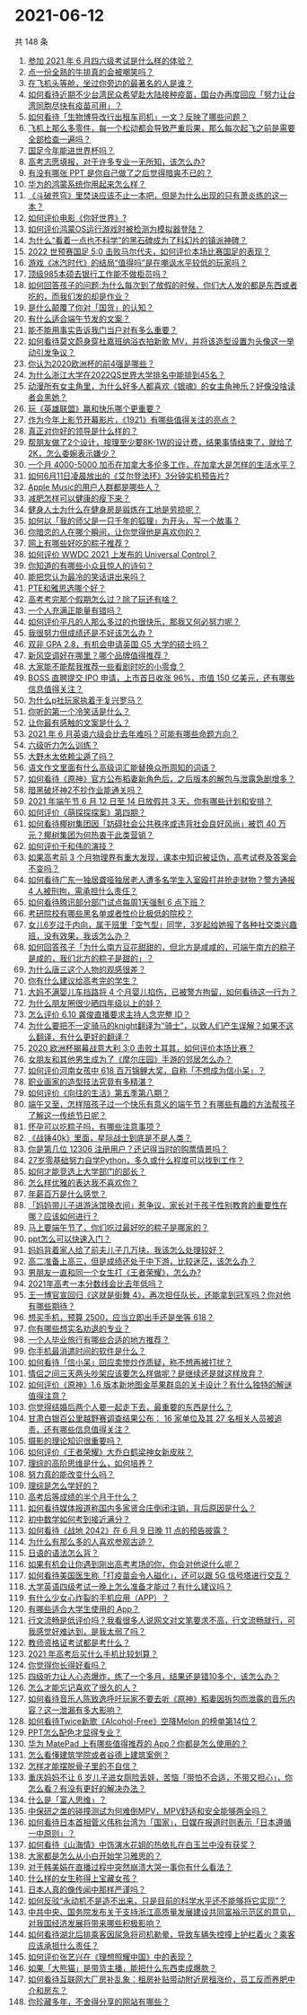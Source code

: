 # 2021-06-12

共 148 条

<!-- BEGIN -->
<!-- 最后更新时间 Sat Jun 12 2021 16:01:35 GMT+0800 (China Standard Time) -->

1. [参加 2021 年 6 月四六级考试是什么样的体验？](https://www.zhihu.com/question/464588488)
2. [点一份全熟的牛排真的会被嘲笑吗？](https://www.zhihu.com/question/58762730)
3. [在飞机头等舱，坐过你旁边的最著名的人是谁？](https://www.zhihu.com/question/359274010)
4. [如何看待近期不少台湾民众希望赴大陆接种疫苗，国台办再度回应「努力让台湾同胞尽快有疫苗可用」？](https://www.zhihu.com/question/464418798)
5. [如何看待「生物博导改行出租车司机」一文？反映了哪些问题？](https://www.zhihu.com/question/464508365)
6. [飞机上那么多零件，每一个松动都会导致严重后果，那么每次起飞之前是需要全部检查一遍吗？](https://www.zhihu.com/question/463612668)
7. [国足今年能进世界杯吗？](https://www.zhihu.com/question/461141381)
8. [高考志愿填报，对于许多专业一无所知，该怎么办?](https://www.zhihu.com/question/323060216)
9. [有没有哪张 PPT 是你自己做了之后觉得暗爽不已的？](https://www.zhihu.com/question/312454495)
10. [华为的鸿蒙系统你用起来怎么样？](https://www.zhihu.com/question/459846239)
11. [《斗破苍穹》里焚诀应该不止一本吧，但是为什么出现的只有萧炎练的这一本？](https://www.zhihu.com/question/464059396)
12. [如何评价电影《你好世界》?](https://www.zhihu.com/question/392101389)
13. [如何评价鸿蒙OS运行游戏时被检测为模拟器登陆？](https://www.zhihu.com/question/459489830)
14. [为什么“看着一点也不科学”的黑石碑成为了科幻片的镇派神碑？](https://www.zhihu.com/question/311303973)
15. [2022 世预赛国足 5:0
    击败马尔代夫，如何评价本场比赛国足的表现？](https://www.zhihu.com/question/464568249)
16. [游戏《冰汽时代》的结局“值得吗”是在嘲讽水平较低的玩家吗？](https://www.zhihu.com/question/463216099)
17. [顶级985本硕去银行工作能不做柜员吗？](https://www.zhihu.com/question/424570443)
18. [如何回答孩子的问题:为什么每次到了放假的时候，你们大人发的都是东西或者吃的，而我们发的却是作业？](https://www.zhihu.com/question/264436872)
19. [是什么颠覆了你对「国货」的认知？](https://www.zhihu.com/question/393795608)
20. [有什么适合端午节发的文案？](https://www.zhihu.com/question/463006524)
21. [能不能用事实告诉我门当户对有多么重要？](https://www.zhihu.com/question/279552421)
22. [如何看待莫文蔚身穿杜嘉班纳浴衣拍新歌
    MV，并将该造型设置为头像这一举动引发争议？](https://www.zhihu.com/question/464608586)
23. [你认为2020欧洲杯的前4强是哪些？](https://www.zhihu.com/question/406108920)
24. [为什么浙江大学在2022QS世界大学排名中能排到45名？](https://www.zhihu.com/question/464178214)
25. [动漫所有女主角里，为什么好多人都喜欢《银魂》的女主角神乐？好像没啥读者会黑她？](https://www.zhihu.com/question/389776955)
26. [玩《英雄联盟》赢和快乐哪个更重要？](https://www.zhihu.com/question/463555989)
27. [作为今年上影节开幕影片，《1921》有哪些值得关注的亮点？](https://www.zhihu.com/question/464071422)
28. [真正对你好的领导是什么样的？](https://www.zhihu.com/question/321379110)
29. [帮朋友做了2个设计，按理至少要8K-1W的设计费，结果事情结束了，就给了2K，怎么委婉表示嫌少？](https://www.zhihu.com/question/463290636)
30. [一个月 4000-5000
    加币在加拿大多伦多工作，在加拿大是怎样的生活水平？](https://www.zhihu.com/question/307481892)
31. [如何6月11日凌晨放出的《艾尔登法环》3分钟实机预告片?](https://www.zhihu.com/question/464390726)
32. [Apple Music的用户人群都是哪些人？](https://www.zhihu.com/question/463554140)
33. [减肥怎样可以健康的瘦下来？](https://www.zhihu.com/question/463799492)
34. [健身人士为什么在健身房是锻炼在工地是劳损呢？](https://www.zhihu.com/question/464396509)
35. [如何以「我的师父是一只千年的狐狸」为开头，写一个故事？](https://www.zhihu.com/question/464099617)
36. [你暗恋的人在哪个瞬间，让你觉得他是喜欢你的？](https://www.zhihu.com/question/459706136)
37. [网上有哪些好吃的粽子推荐？](https://www.zhihu.com/question/324727371)
38. [如何评价 WWDC 2021 上发布的 Universal
    Control？](https://www.zhihu.com/question/463794608)
39. [你知道的有哪些小众且惊人的诗句？](https://www.zhihu.com/question/459403103)
40. [能把您认为最冷的笑话讲出来吗？](https://www.zhihu.com/question/447799067)
41. [PTE和雅思选哪个好？](https://www.zhihu.com/question/57004647)
42. [高考考完那个假期怎么过？除了玩还有啥？](https://www.zhihu.com/question/456940380)
43. [一个人充满正能量有错吗？](https://www.zhihu.com/question/462816569)
44. [如何评价平凡的人那么多过的也很快乐，那我又何必努力呢？](https://www.zhihu.com/question/462160087)
45. [我很努力但成绩还是不好该怎么办？](https://www.zhihu.com/question/457443941)
46. [双非 GPA 2.8，有机会申请英国 G5 大学的硕士吗？](https://www.zhihu.com/question/456495716)
47. [新风空调好在哪里？哪个品牌值得推荐？](https://www.zhihu.com/question/386800890)
48. [大家能不能帮我推荐一些看剧时吃的小零食？](https://www.zhihu.com/question/447079667)
49. [BOSS 直聘提交 IPO 申请，上市首日收涨 96%，市值 150
    亿美元，还有哪些信息值得关注？](https://www.zhihu.com/question/461136197)
50. [为什么p社玩家执着于复兴罗马？](https://www.zhihu.com/question/463617518)
51. [你听的第一个冷笑话是什么？](https://www.zhihu.com/question/287122054)
52. [让你最有感触的文案是什么？](https://www.zhihu.com/question/455211006)
53. [2021 年 6 月英语六级会比去年难吗？可能有哪些命题方向？](https://www.zhihu.com/question/463305154)
54. [六级听力怎么训练？](https://www.zhihu.com/question/29649329)
55. [大野木太依赖尘遁了吗？](https://www.zhihu.com/question/464336150)
56. [语文作文里面有什么高级词汇能替换众所周知的词语？](https://www.zhihu.com/question/318964543)
57. [如何看待《原神》官方公布稻妻新角色后，之后版本的解包与泄露急剧增多？](https://www.zhihu.com/question/463840890)
58. [暗黑破坏神2不抄作业能通关吗？](https://www.zhihu.com/question/458721304)
59. [2021 年端午节 6 月 12 日至 14 日放假共 3
    天，你有哪些计划和安排？](https://www.zhihu.com/question/461518659)
60. [如何评价《萌探探探案》第四期？](https://www.zhihu.com/question/463818200)
61. [如何看待椰树集团因「妨碍社会公共秩序或违背社会良好风尚」被罚 40
    万元？椰树集团为何热衷于此类营销？](https://www.zhihu.com/question/464473879)
62. [如何评价于和伟的演技？](https://www.zhihu.com/question/48335002)
63. [如果高考前 3
    个月物理界有重大发现，课本中知识被证伪，高考试卷及答案会不变吗？](https://www.zhihu.com/question/463553981)
64. [如何看待广东一独居聋哑独居老人遭多名学生入室殴打并抢走财物？警方通报 4
    人被刑拘，需承担什么责任？](https://www.zhihu.com/question/464245440)
65. [如何看待腾讯部分部门试点每周1天强制 6 点下班？](https://www.zhihu.com/question/464450515)
66. [考研院校有哪些黑名单或者性价比极低的院校？](https://www.zhihu.com/question/280848134)
67. [女儿6岁过于内向，属于班里「空气型」同学，3岁起给她报了各种社交类兴趣班，没有效果，我该怎么办？](https://www.zhihu.com/question/464021053)
68. [如何回答孩子「为什么南方豆花甜甜的，但北方是咸咸的，可端午南方的粽子是咸的，我们北方的粽子是甜的」？](https://www.zhihu.com/question/463726781)
69. [为什么唐三这个人物的观感很差？](https://www.zhihu.com/question/462263899)
70. [你有什么建议给高考完的学生？](https://www.zhihu.com/question/464333783)
71. [大妈不满婴儿车挡路将 4
    个月婴儿掐伤，已被警方拘留，如何看待这一行为？](https://www.zhihu.com/question/464404071)
72. [为什么朋友圈很少晒四年级以上的娃？](https://www.zhihu.com/question/462953490)
73. [怎么评价 6.10 龚俊直播要求主持人念完整 ID？](https://www.zhihu.com/question/464365051)
74. [为什么要把不一定骑马的knight翻译为“骑士”，以致人们产生误解？如果不这么翻译，有什么更好的翻译？](https://www.zhihu.com/question/454202202)
75. [2020 欧洲杯揭幕战意大利 3:0
    击败土耳其，如何评价本场比赛？](https://www.zhihu.com/question/464454217)
76. [女朋友和其他男生成为了《摩尔庄园》手游的邻居怎么办？](https://www.zhihu.com/question/463203335)
77. [如何评价河南女孩中 618
    百万锦鲤大奖，自称「不想成为信小呆」？](https://www.zhihu.com/question/464239351)
78. [职业画家的造型技法究竟有多精湛？](https://www.zhihu.com/question/273919371)
79. [如何评价《向往的生活》第五季第八期？](https://www.zhihu.com/question/464403699)
80. [端午又至，怎样陪孩子过一个快乐有意义的端午节？有哪些有趣的方法帮孩子了解这一传统节日呢？](https://www.zhihu.com/question/460455724)
81. [怀孕可以吃粽子吗，有哪些注意事项？](https://www.zhihu.com/question/454782677)
82. [《战锤40k》里面，星际战士到底是不是人类？](https://www.zhihu.com/question/459046677)
83. [你是第几位 12306 注册用户？还记得当时的购票情景吗？](https://www.zhihu.com/question/464291082)
84. [27岁零基础努力自学Python，多久或什么程度可以找到工作？](https://www.zhihu.com/question/27690970)
85. [如何才能竞选上大学部门的部长？](https://www.zhihu.com/question/366935090)
86. [怎么样优雅的表达我不喜欢你？](https://www.zhihu.com/question/458082503)
87. [年薪百万是什么感觉？](https://www.zhihu.com/question/394637216)
88. [「妈妈带儿子进游泳馆换衣间」惹争议，家长对于孩子性别教育的重要性在哪？应该如何进行？](https://www.zhihu.com/question/464095184)
89. [马上要端午节了，你们吃过最好吃的粽子是哪家的？](https://www.zhihu.com/question/463583026)
90. [ppt怎么可以快速入门？](https://www.zhihu.com/question/344423145)
91. [妈妈背着家人给了前夫儿子几万块，我该怎么处理较好？](https://www.zhihu.com/question/463949860)
92. [高二准备上高三，但是成绩还处于中下游，比较迷茫，该怎么办？](https://www.zhihu.com/question/462126835)
93. [男朋友一直和同一个女生打《王者荣耀》，怎么办?](https://www.zhihu.com/question/452772078)
94. [2021年高考一本分数线会比去年低吗？](https://www.zhihu.com/question/464003745)
95. [王一博官宣回归《这就是街舞
    4》，再次担任队长，还能拿到冠军吗？你对他有哪些期待？](https://www.zhihu.com/question/464293874)
96. [想买手机，预算 2500，应当立即出手还是坐等 618？](https://www.zhihu.com/question/449010803)
97. [你有哪些想实名劝退的专业？](https://www.zhihu.com/question/463744125)
98. [一个人毕业旅行有哪些合适的地方推荐？](https://www.zhihu.com/question/462789810)
99. [你手机最消遣时间的软件是什么？](https://www.zhihu.com/question/355195888)
100. [如何看待「信小呆」回应卖惨炒作质疑，称不想再被打扰？](https://www.zhihu.com/question/463236322)
101. [情侣之间三天两头吵架应该要怎么样做呢？是继续还是就这样放弃？](https://www.zhihu.com/question/306964200)
102. [如何评价《原神》1.6
     版本新地图金苹果群岛的关卡设计？有什么独特的解谜值得注意？](https://www.zhihu.com/question/464407978)
103. [你觉得结婚后两个人要一起走下去，最重要的东西是什么？](https://www.zhihu.com/question/462707693)
104. [甘肃白银百公里越野赛调查结果公布： 16 家单位及其 27
     名相关人员被追责，还有哪些信息值得关注？](https://www.zhihu.com/question/464487115)
105. [摄影的理论知识很重要吗？](https://www.zhihu.com/question/440382270)
106. [如何评价《王者荣耀》大乔白鹤梁神女新皮肤？](https://www.zhihu.com/question/464267687)
107. [理综的高阶思维是什么，如何培养？](https://www.zhihu.com/question/287426676)
108. [努力真的能改变什么吗？](https://www.zhihu.com/question/463071441)
109. [理综是怎么学好的？](https://www.zhihu.com/question/384748313)
110. [高考后等成绩的半个月干什么？](https://www.zhihu.com/question/463996138)
111. [如何看待媒体报道称国内多家贤合庄倒闭注销，背后原因是什么？](https://www.zhihu.com/question/464128187)
112. [初中数学如何考到接近满分？](https://www.zhihu.com/question/268169984)
113. [如何看待《战地 2042》在 6 月 9 日晚 11
     点的预告披露？](https://www.zhihu.com/question/464165512)
114. [为什么有那么多的人喜欢参观古迹？](https://www.zhihu.com/question/290915559)
115. [日语的语法怎么背？](https://www.zhihu.com/question/352141891)
116. [如果有机会让你遇到刚出高考考场的你，你会对他说什么呢？](https://www.zhihu.com/question/464165757)
117. [如何看待美国医生称「打疫苗会令人磁化」，还可以跟 5G
     信号塔进行交互？](https://www.zhihu.com/question/464299413)
118. [大学英语四级考试一晚上怎么准备才能过？有什么建议吗？](https://www.zhihu.com/question/360759673)
119. [有什么少女心炸裂的手机应用（APP）？](https://www.zhihu.com/question/307170527)
120. [有哪些适合大学生使用的 App？](https://www.zhihu.com/question/21482079)
121. [行文流畅是低评价吗？我看很多人说网文对文笔要求不高，行文流畅就行，可我感觉好难达到，是我太弱了吗？](https://www.zhihu.com/question/463769238)
122. [教师资格证考试都是考什么？](https://www.zhihu.com/question/314936018)
123. [2021 年高考后买什么手机比较划算？](https://www.zhihu.com/question/463714731)
124. [你觉得你长得好看吗？](https://www.zhihu.com/question/429414606)
125. [四级听力让人心态爆炸，练了一个多月，结果还是错10多个，该怎么办？](https://www.zhihu.com/question/433197471)
126. [怎么才能忘记喜欢了很久的人？](https://www.zhihu.com/question/456682944)
127. [如何看待音乐人陈致逸呼吁玩家不要去听《原神》稻妻因拆包而泄露的音乐内容？这一泄漏有多大影响？](https://www.zhihu.com/question/464281976)
128. [如何看待Twice新歌《Alcohol-Free》空降Melon
     的榜单第14位？](https://www.zhihu.com/question/464114702)
129. [PPT怎么配色才显得专业？](https://www.zhihu.com/question/22054234)
130. [华为 MatePad 上有哪些值得推荐的
     App？你都是怎么使用的？](https://www.zhihu.com/question/464395063)
131. [怎么看懂建筑学院或者谷德上建筑案例？](https://www.zhihu.com/question/461555865)
132. [怎样才能摆脱骨子里的不自信？](https://www.zhihu.com/question/327333707)
133. [重庆妈妈不让 6
     岁儿子进女厕险丢娃，苦恼「带怕不合适，不带又担心」，你怎么看？有没有更好的解决办法？](https://www.zhihu.com/question/463835106)
134. [什么是「富人思维」？](https://www.zhihu.com/question/26980854)
135. [中保研之类的碰撞测试为何难倒MPV，MPV舒适和安全能够两全吗？](https://www.zhihu.com/question/459111403)
136. [如何看待日本首相菅义伟称台湾为「国家」，日媒在报道时则表示「日本遵循一中原则」？](https://www.zhihu.com/question/464290695)
137. [如何看待《山海情》中饰演水花姐的热依扎在白玉兰中没有获奖？](https://www.zhihu.com/question/464344108)
138. [大家都是怎么从小白开始学习雅思的？](https://www.zhihu.com/question/288558270)
139. [对于韩美娟在直播过程中突然崩溃大哭一事你有什么看法？](https://www.zhihu.com/question/463914779)
140. [什么样的女生称得上宝藏女孩？](https://www.zhihu.com/question/315331056)
141. [日本人真的像传闻中那样严谨吗？](https://www.zhihu.com/question/20347612)
142. [如何反驳“永动机不是造不出来，只是目前的科学水平还不能够将它实现”？](https://www.zhihu.com/question/459256609)
143. [中共中央、国务院发布关于支持浙江高质量发展建设共同富裕示范区的意见，对我国经济发展将带来哪些积极影响？](https://www.zhihu.com/question/464319522)
144. [如何看待湖北后排乘客因尿急将司机勒晕，导致车辆失控撞上护栏着火？乘客应该承担什么责任？](https://www.zhihu.com/question/463527409)
145. [如何评价张艺兴在《理想照耀中国》中的表现？](https://www.zhihu.com/question/464195351)
146. [如果「大熊猫」是带货主播，能把什么东西卖成爆款？](https://www.zhihu.com/question/464055248)
147. [如何看待互联网大厂房补乱象：租房补贴带动附近房租涨价，员工反而养肥中介和房东？](https://www.zhihu.com/question/464358170)
148. [你珍藏多年，不舍得分享的网站有哪些？](https://www.zhihu.com/question/387667065)

<!-- END -->
